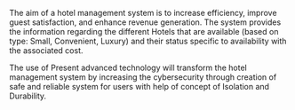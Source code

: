 The aim of a hotel management system is to increase efficiency, improve guest satisfaction, 
and enhance revenue generation. The system provides the information regarding the 
different Hotels that are available (based on type: Small, Convenient, Luxury) and 
their status specific to availability with the associated cost. 

The use of Present advanced technology will transform the hotel management system by
increasing the cybersecurity through creation of safe and reliable
system for users with help of concept of Isolation and Durability.
